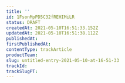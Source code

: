 ```yaml
---
title: ''
id: 1FsonMpPD5C32fREHIMiLR
status: DRAFT
createdAt: 2021-05-10T16:51:33.152Z
updatedAt: 2021-05-10T16:51:38.112Z
publishedAt: 
firstPublishedAt: 
contentType: trackArticle
productTeam: 
slug: untitled-entry-2021-05-10-at-16-51-33
trackId: 
trackSlugPT: 
---
```



